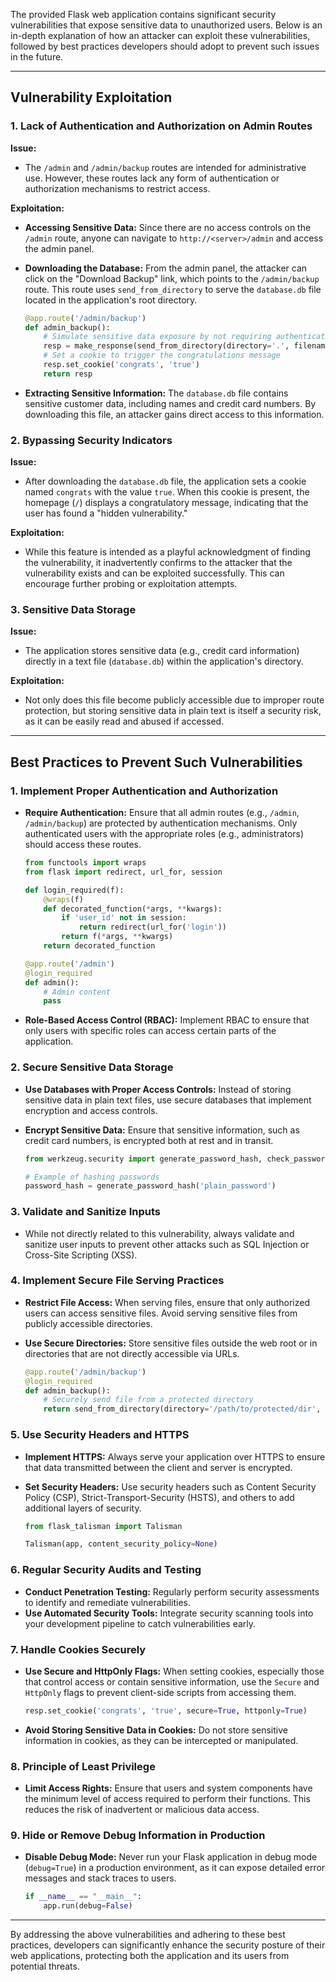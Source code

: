 The provided Flask web application contains significant security vulnerabilities that expose sensitive data to unauthorized users. Below is an in-depth explanation of how an attacker can exploit these vulnerabilities, followed by best practices developers should adopt to prevent such issues in the future.

---

## **Vulnerability Exploitation**

### **1. Lack of Authentication and Authorization on Admin Routes**

**Issue:**
- The `/admin` and `/admin/backup` routes are intended for administrative use. However, these routes lack any form of authentication or authorization mechanisms to restrict access.

**Exploitation:**
- **Accessing Sensitive Data:** Since there are no access controls on the `/admin` route, anyone can navigate to `http://<server>/admin` and access the admin panel.
- **Downloading the Database:** From the admin panel, the attacker can click on the "Download Backup" link, which points to the `/admin/backup` route. This route uses `send_from_directory` to serve the `database.db` file located in the application's root directory.
  
  ```python
  @app.route('/admin/backup')
  def admin_backup():
      # Simulate sensitive data exposure by not requiring authentication
      resp = make_response(send_from_directory(directory='.', filename='database.db', as_attachment=True))
      # Set a cookie to trigger the congratulations message
      resp.set_cookie('congrats', 'true')
      return resp
  ```
  
- **Extracting Sensitive Information:** The `database.db` file contains sensitive customer data, including names and credit card numbers. By downloading this file, an attacker gains direct access to this information.

### **2. Bypassing Security Indicators**

**Issue:**
- After downloading the `database.db` file, the application sets a cookie named `congrats` with the value `true`. When this cookie is present, the homepage (`/`) displays a congratulatory message, indicating that the user has found a "hidden vulnerability."

**Exploitation:**
- While this feature is intended as a playful acknowledgment of finding the vulnerability, it inadvertently confirms to the attacker that the vulnerability exists and can be exploited successfully. This can encourage further probing or exploitation attempts.

### **3. Sensitive Data Storage**

**Issue:**
- The application stores sensitive data (e.g., credit card information) directly in a text file (`database.db`) within the application's directory.

**Exploitation:**
- Not only does this file become publicly accessible due to improper route protection, but storing sensitive data in plain text is itself a security risk, as it can be easily read and abused if accessed.

---

## **Best Practices to Prevent Such Vulnerabilities**

### **1. Implement Proper Authentication and Authorization**

- **Require Authentication:** Ensure that all admin routes (e.g., `/admin`, `/admin/backup`) are protected by authentication mechanisms. Only authenticated users with the appropriate roles (e.g., administrators) should access these routes.

  ```python
  from functools import wraps
  from flask import redirect, url_for, session

  def login_required(f):
      @wraps(f)
      def decorated_function(*args, **kwargs):
          if 'user_id' not in session:
              return redirect(url_for('login'))
          return f(*args, **kwargs)
      return decorated_function

  @app.route('/admin')
  @login_required
  def admin():
      # Admin content
      pass
  ```

- **Role-Based Access Control (RBAC):** Implement RBAC to ensure that only users with specific roles can access certain parts of the application.

### **2. Secure Sensitive Data Storage**

- **Use Databases with Proper Access Controls:** Instead of storing sensitive data in plain text files, use secure databases that implement encryption and access controls.
- **Encrypt Sensitive Data:** Ensure that sensitive information, such as credit card numbers, is encrypted both at rest and in transit.

  ```python
  from werkzeug.security import generate_password_hash, check_password_hash

  # Example of hashing passwords
  password_hash = generate_password_hash('plain_password')
  ```

### **3. Validate and Sanitize Inputs**

- While not directly related to this vulnerability, always validate and sanitize user inputs to prevent other attacks such as SQL Injection or Cross-Site Scripting (XSS).

### **4. Implement Secure File Serving Practices**

- **Restrict File Access:** When serving files, ensure that only authorized users can access sensitive files. Avoid serving sensitive files from publicly accessible directories.
- **Use Secure Directories:** Store sensitive files outside the web root or in directories that are not directly accessible via URLs.

  ```python
  @app.route('/admin/backup')
  @login_required
  def admin_backup():
      # Securely send file from a protected directory
      return send_from_directory(directory='/path/to/protected/dir', filename='database.db', as_attachment=True)
  ```

### **5. Use Security Headers and HTTPS**

- **Implement HTTPS:** Always serve your application over HTTPS to ensure that data transmitted between the client and server is encrypted.
- **Set Security Headers:** Use security headers such as Content Security Policy (CSP), Strict-Transport-Security (HSTS), and others to add additional layers of security.

  ```python
  from flask_talisman import Talisman

  Talisman(app, content_security_policy=None)
  ```

### **6. Regular Security Audits and Testing**

- **Conduct Penetration Testing:** Regularly perform security assessments to identify and remediate vulnerabilities.
- **Use Automated Security Tools:** Integrate security scanning tools into your development pipeline to catch vulnerabilities early.

### **7. Handle Cookies Securely**

- **Use Secure and HttpOnly Flags:** When setting cookies, especially those that control access or contain sensitive information, use the `Secure` and `HttpOnly` flags to prevent client-side scripts from accessing them.

  ```python
  resp.set_cookie('congrats', 'true', secure=True, httponly=True)
  ```

- **Avoid Storing Sensitive Data in Cookies:** Do not store sensitive information in cookies, as they can be intercepted or manipulated.

### **8. Principle of Least Privilege**

- **Limit Access Rights:** Ensure that users and system components have the minimum level of access required to perform their functions. This reduces the risk of inadvertent or malicious data access.

### **9. Hide or Remove Debug Information in Production**

- **Disable Debug Mode:** Never run your Flask application in debug mode (`debug=True`) in a production environment, as it can expose detailed error messages and stack traces to users.

  ```python
  if __name__ == "__main__":
      app.run(debug=False)
  ```

---

By addressing the above vulnerabilities and adhering to these best practices, developers can significantly enhance the security posture of their web applications, protecting both the application and its users from potential threats.